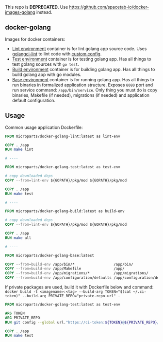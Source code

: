 This repo is **DEPRECATED**. Use https://github.com/spacetab-io/docker-images-golang instead.

docker-golang
-------------

Images for docker containers:

* [Lint environment](lint) container is for lint golang app source code. 
Uses [golangci-lint](https://github.com/golangci/golangci-lint) to lint code with [custom config](lint/.golangci.yml). 
* [Test environment](test) container is for testing golang app. Has all things to test golang sources with `go test`. 
* [Build environment](build) container is for building golang app. Has all things to build golang app with go modules. 
* [Base environment](base) container is for running golang app. Has all things to run binaries in formalized application 
structure. Exposes `8080` port and run service command: `/app/bin/service`. Only thing you must do is copy binaries, 
Makefile (if needed), migrations (if needed) and application default configuration.

## Usage

Common usage application Dockerfile:

```dockerfile
FROM microparts/docker-golang-lint:latest as lint-env

COPY . /app
RUN make lint

# ----

FROM microparts/docker-golang-test:latest as test-env

# copy downloaded deps
COPY --from=lint-env ${GOPATH}/pkg/mod ${GOPATH}/pkg/mod

COPY . /app
RUN make test

# ----

FROM microparts/docker-golang-build:latest as build-env

# copy downloaded deps
COPY --from=lint-env ${GOPATH}/pkg/mod ${GOPATH}/pkg/mod

COPY . /app
RUN make all

# ----

FROM microparts/docker-golang-base:latest

COPY --from=build-env /app/bin/*                  /app/bin/
COPY --from=build-env /app/Makefile               /app/
COPY --from=build-env /app/migrations/*           /app/migrations/
COPY --from=build-env /app/configuration/defaults /app/configuration/defaults
```

If private packages are used, build it with Dockerfile below and command: 
`docker build -t <imagename>:<tag> --build-arg TOKEN="$(cat ~/.ci-token)" --build-arg PRIVATE_REPO="private.repo.url" .`

```dockerfile
FROM microparts/docker-golang-test:latest as test-env

ARG TOKEN
ARG PRIVATE_REPO
RUN git config --global url."https://ci-token:${TOKEN}@${PRIVATE_REPO}/".insteadOf 'https://${PRIVATE_REPO}/'

COPY . /app
RUN make test
```
